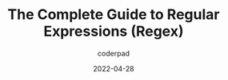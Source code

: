 ---
author: coderpad
date: 2022-04-28
permalink: false
publisher: thepracticaldev
tags:
  - guides
  - regex
target_url: https://dev.to/coderpad/the-complete-guide-to-regular-expressions-regex-1m6
title: The Complete Guide to Regular Expressions (Regex)
---
